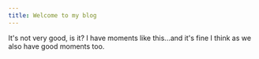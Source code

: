 ```yaml
---
title: Welcome to my blog
---
```

It's not very good, is it?
I have moments like this...and it's fine I think as we also have good moments too.


